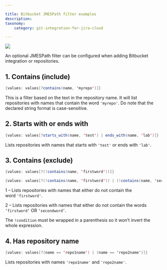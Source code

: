 ```yaml
---

title: Bitbucket JMESPath filter examples
description:
taxonomy:
    category: git-integration-for-jira-cloud

---
```

![](/wp-content/uploads/bitbucket-mobile2.png)

An optional JMESPath filter can be configured when adding Bitbucket integration or repositories.

## 1. Contains (include)

```java
{values: values[?contains(name, 'myrepo')]}
```

This is a filter based on the text in the repository name. It will list repositories with names that contain the word `'myrepo'`. Do note that the declared string format is case-sensitive.

## 2. Starts with or ends with

```java
{values: values[?starts_with(name, 'test') | ends_with(name, 'lab')]}
```

Lists repositories with names that starts with `'test'` or ends with `'lab'`.

## 3. Contains (exclude)

```java
{values: values[?(!contains(name, 'firstword'))]}

{values: values[?(!contains(name, 'firstword')) | (!contains(name, 'secondword'))]}
```

1 – Lists repositories with names that either do not contain the word `'firstword'`.

2 – Lists repositories with names that either do not contain the words `‘firstword’` OR `‘secondword’`.

The `!condition` must be wrapped in a parenthesis so it won’t invert the whole expression.

## 4. Has repository name

```java
{values: values[?(name == 'repo1name') | (name == 'repo2name')]}
```

Lists repositories with names `'repo1name'` and `'repo2name'`.

